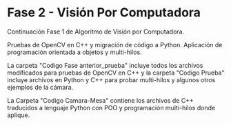 # Fase 2 - Visión Por Computadora

Continuación Fase 1 de Algoritmo de Visión por Computadora.

Pruebas de OpenCV en C++ y migración de código a Python.
Aplicación de programación orientada a objetos y multi-hilos.

La carpeta "Codigo Fase anterior_prueba" incluye todos los archivos modificados para pruebas de OpenCV en C++ y la carpeta "Codigo Prueba" incluye archivos en Python y C++ para probar multi-hilos y algunos otros ejemplos de la cámara.

La Carpeta "Codigo Camara-Mesa" contiene los archivos de C++ traducidos a lenguaje Python con POO y programación multi-hilos donde aplique.
